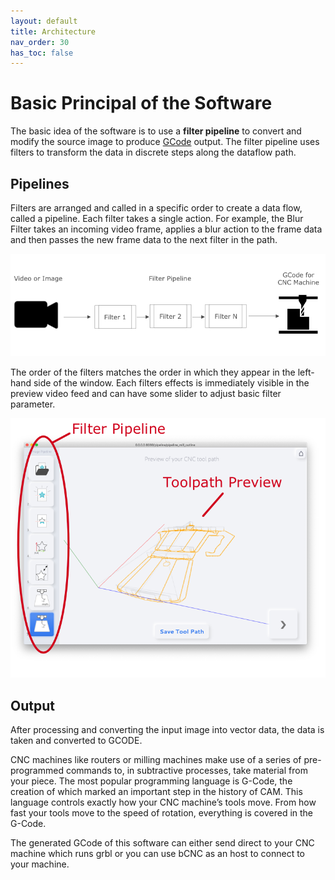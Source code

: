 ```yaml
---
layout: default
title: Architecture
nav_order: 30
has_toc: false
---
```


# Basic Principal of the Software

The basic idea of the software is to use a **filter pipeline** to convert and modify the source image to produce 
 [GCode](https://en.wikipedia.org/wiki/G-code) output. The filter pipeline uses filters to transform the data in discrete steps along the dataflow path.

## Pipelines
Filters are arranged and called in a specific order to create a data flow, called a pipeline. 
Each filter takes a single action. For example, the Blur Filter takes an incoming video frame, applies a blur action to the frame data and then passes the new frame data to the next filter in the path.


![image_to_gcode](images/pipeline.png)


The order of the filters matches the order in which they appear in the left-hand side of the window. Each filters effects is immediately visible in the preview video feed and can have some slider to adjust basic filter parameter.


![image_to_gcode](./images/screenshot.png)


## Output
After processing and converting the input image into vector data, the data is taken and converted to GCODE.  

CNC machines like routers or milling machines make use of a series of pre-programmed commands to, in subtractive processes, take material from your piece. The most popular programming language is G-Code, the creation of which marked an important step in the history of CAM. This language controls exactly how your CNC machine’s tools move. From how fast your tools move to the speed of rotation, everything is covered in the G-Code. 

The generated GCode of this software can either send direct to your CNC machine which runs grbl or you can use bCNC as an host to connect to your machine.